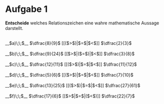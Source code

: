 <!--
version:  0.0.1

language: de

@style
input {
    text-align: center;
}

.flex-container {
    display: flex;
    flex-wrap: wrap;
    align-items: stretch;
    gap: 20px;
}

.flex-child {
    flex: 1;
    min-width: 350px;
    margin-right: 20px;
}

@media (max-width: 400px) {
    .flex-child {
        flex: 100%;
        margin-right: 0;
    }
}
@end

formula: \carry   \textcolor{red}{\scriptsize #1}
formula: \digit   \rlap{\carry{#1}}\phantom{#2}#2
formula: \permil  \text{‰}

import: https://raw.githubusercontent.com/liaTemplates/algebrite/master/README.md
import: https://raw.githubusercontent.com/LiaTemplates/Tikz-Jax/main/README.md

script: https://cdn.jsdelivr.net/gh/LiaTemplates/Tikz-Jax@main/dist/index.js

@round
<script>
  let value = `@input`;
  if (value.startsWith("@")) {
    ""
  } else {
    value = JSON.parse(value);
    value = value[0]
    value = value.replace(/,/g, ".");
    value = parseFloat(value);
    value = Math.round(value * Math.pow(10,@1)) / Math.pow(10,@1);
    value == @0
  }
</script>
@end

tags: Bruchrechnung, Zahlenverständnis, leicht

-->




# Aufgabe 1

**Entscheide** welches Relationszeichen eine wahre mathematische Aussage darstellt.

<br>
__$a)\;\;$__ $\dfrac{8}{9}$ [[($>$)|$=$|$<$]] $\dfrac{2}{3}$ 
<br>
<br>
__$b)\;\;$__ $\dfrac{9}{24}$ [[$>$|($=$)|$<$]] $\dfrac{3}{8}$ 
<br>
<br>
__$c)\;\;$__ $\dfrac{12}{11}$ [[($>$)|$=$|$<$]] $\dfrac{11}{12}$ 
<br>
<br>
__$d)\;\;$__ $\dfrac{5}{6}$ [[($>$)|$=$|$<$]] $\dfrac{7}{10}$ 
<br>
<br>
__$e)\;\;$__ $\dfrac{13}{25}$ [[($>$)|$=$|$<$]] $\dfrac{27}{61}$ 
<br>
<br>
__$f)\;\;$__ $\dfrac{17}{6}$ [[$>$|$=$|($<$)]] $\dfrac{22}{7}$ 

<br>
<br>
<br>
<br>

